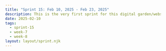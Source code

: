 ```yaml
---
title: "Sprint 15: Feb 10, 2025 - Feb 23, 2025"
description: This is the very first sprint for this digital garden/website!
date: 2025-02-10
tags:
  - sprint-15
  - week-7
  - week-8
layout: layout/sprint.njk
---
```

